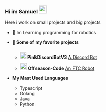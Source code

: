 ### Hi im Samuel  <img src="https://media.giphy.com/media/hvRJCLFzcasrR4ia7z/giphy.gif" width="25px">
Here i work on small projects and big projects

- 🤖 Im Learning programming for robotics

- **🌟 Some of my favorite projects**
    - <img style="margin-top: 10px;" height="20" width="20" src="https://cdn.jsdelivr.net/npm/simple-icons@v3/icons/discord.svg" /> **PinkDiscordBotV3** [A Discord Bot](https://discord.com/api/oauth2/authorize?client_id=632687408793780275&permissions=8&scope=bot)
    - <img style="margin-top: 10px;" height="22" width="22" src="https://cdn.jsdelivr.net/npm/simple-icons@v3/icons/first.svg" /> **Offseason-Code** [An FTC Robot](https://github.com/DevSamuelV/Offseason-Skystone)

- **My Mast Used Languages**
    - Typescript
    - Golang
    - Java
    - Python

<!--START_SECTION:waka-->
<!--END_SECTION:waka-->
